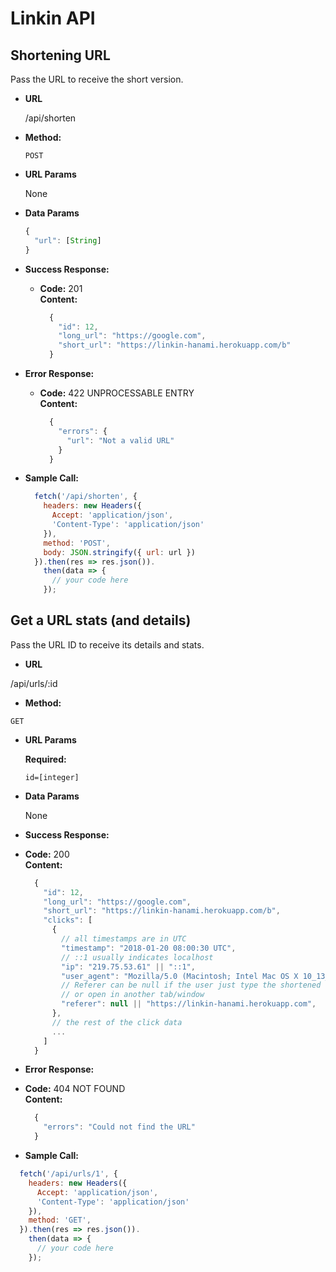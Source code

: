 # Linkin API

**Shortening URL**
----
  Pass the URL to receive the short version.

* **URL**

  /api/shorten

* **Method:**

  `POST`

* **URL Params**

  None

* **Data Params**

  ```javascript
  {
    "url": [String]
  }
  ```

* **Success Response:**

  * **Code:** 201 <br />
    **Content:** <br />
    ```javascript
      {
        "id": 12,
        "long_url": "https://google.com",
        "short_url": "https://linkin-hanami.herokuapp.com/b"
      }
    ```

* **Error Response:**

  * **Code:** 422 UNPROCESSABLE ENTRY <br />
    **Content:** <br />
    ```javascript
      {
        "errors": {
          "url": "Not a valid URL"
        }
      }
    ```

* **Sample Call:**

  ```javascript
    fetch('/api/shorten', {
      headers: new Headers({
        Accept: 'application/json',
        'Content-Type': 'application/json'
      }),
      method: 'POST',
      body: JSON.stringify({ url: url })
    }).then(res => res.json()).
      then(data => {
        // your code here
      });
  ```

**Get a URL stats (and details)**
----
Pass the URL ID to receive its details and stats.

* **URL**

/api/urls/:id

* **Method:**

`GET`

* **URL Params**

   **Required:**

   `id=[integer]`

* **Data Params**

  None

* **Success Response:**

* **Code:** 200 <br />
  **Content:** <br />
  ```javascript
    {
      "id": 12,
      "long_url": "https://google.com",
      "short_url": "https://linkin-hanami.herokuapp.com/b",
      "clicks": [
        {
          // all timestamps are in UTC
          "timestamp": "2018-01-20 08:00:30 UTC",
          // ::1 usually indicates localhost
          "ip": "219.75.53.61" || "::1",
          "user_agent": "Mozilla/5.0 (Macintosh; Intel Mac OS X 10_13_2) ...",
          // Referer can be null if the user just type the shortened URL
          // or open in another tab/window
          "referer": null || "https://linkin-hanami.herokuapp.com",
        },
        // the rest of the click data
        ...
      ]
    }
  ```

* **Error Response:**

* **Code:** 404 NOT FOUND <br />
  **Content:** <br />
  ```javascript
    {
      "errors": "Could not find the URL"
    }
  ```

* **Sample Call:**

```javascript
  fetch('/api/urls/1', {
    headers: new Headers({
      Accept: 'application/json',
      'Content-Type': 'application/json'
    }),
    method: 'GET',
  }).then(res => res.json()).
    then(data => {
      // your code here
    });
```
